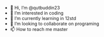 - 👋 Hi, I’m @qutbuddin23
- 👀 I’m interested in coding
- 🌱 I’m currently learning in 12std
- 💞️ I’m looking to collaborate on programing 
- 📫 How to reach me master

<!---
qutbuddin unwala/qutbuddin23 is a ✨ special ✨ repository because its `README.md` (this file) appears on your GitHub profile.
You can click the Preview link to take a look at your changes. http://qutbunwala.rf.gd/
--->
